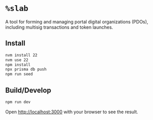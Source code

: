 # `%slab` #

A tool for forming and managing portal digital organizations (PDOs), including
multisig transactions and token launches.

## Install ##

```bash
nvm install 22
nvm use 22
npm install
npx prisma db push
npm run seed
```

## Build/Develop ##

```bash
npm run dev
```

Open [http://localhost:3000](http://localhost:3000) with your browser to see
the result.
